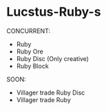 # Lucstus-Ruby-s
 CONCURRENT:
 -  Ruby
 -  Ruby Ore
 -  Ruby Disc (Only creative)
 -  Ruby Block

 SOON:
 - Villager trade Ruby Disc
 - Villager trade Ruby
